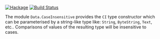 [![Hackage](https://img.shields.io/hackage/v/case-insensitive.svg)](https://hackage.haskell.org/package/case-insensitive)
[![Build Status](https://travis-ci.org/basvandijk/case-insensitive.svg)](https://travis-ci.org/basvandijk/case-insensitive)

The module `Data.CaseInsensitive` provides the `CI` type constructor
which can be parameterised by a string-like type like: `String`,
`ByteString`, `Text`, etc.. Comparisons of values of the resulting
type will be insensitive to cases.
